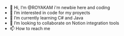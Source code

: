 - 👋 Hi, I’m @ROYAKAM i'm newbie here and coding
- 👀 I’m interested in code for my proyects
- 🌱 I’m currently learning C# and Java
- 💞️ I’m looking to collaborate on Notion integration tools
- 📫 How to reach me 

<!---
ROYAKAM/ROYAKAM is a ✨ special ✨ repository because its `README.md` (this file) appears on your GitHub profile.
You can click the Preview link to take a look at your changes.
--->
